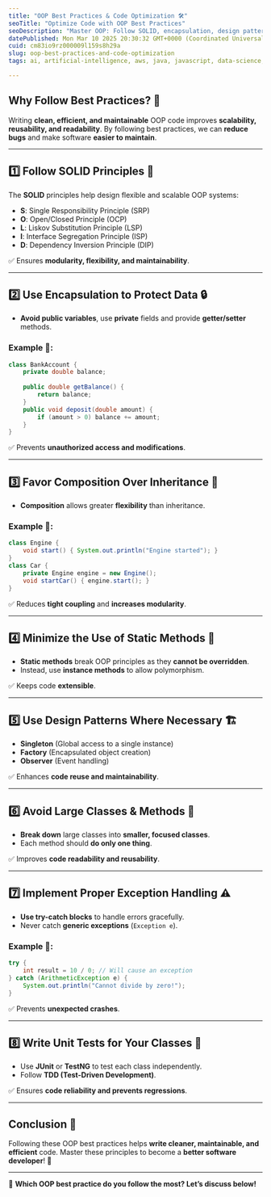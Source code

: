```yaml
---
title: "OOP Best Practices & Code Optimization 🛠️"
seoTitle: "Optimize Code with OOP Best Practices"
seoDescription: "Master OOP: Follow SOLID, encapsulation, design patterns, and unit testing for maintainable, scalable, and readable code"
datePublished: Mon Mar 10 2025 20:30:32 GMT+0000 (Coordinated Universal Time)
cuid: cm83io9rz000009l159s8h29a
slug: oop-best-practices-and-code-optimization
tags: ai, artificial-intelligence, aws, java, javascript, data-science, opensource, machine-learning, data-structures, apis, developer, devops, object-oriented-programming, openai, devops-articles

---
```


## Why Follow Best Practices? 🤔
Writing **clean, efficient, and maintainable** OOP code improves **scalability, reusability, and readability**. By following best practices, we can **reduce bugs** and make software **easier to maintain**.

---

## 1️⃣ Follow SOLID Principles 📏
The **SOLID** principles help design flexible and scalable OOP systems:
- **S**: Single Responsibility Principle (SRP)
- **O**: Open/Closed Principle (OCP)
- **L**: Liskov Substitution Principle (LSP)
- **I**: Interface Segregation Principle (ISP)
- **D**: Dependency Inversion Principle (DIP)

✅ Ensures **modularity, flexibility, and maintainability**.

---

## 2️⃣ Use Encapsulation to Protect Data 🔒
- **Avoid public variables**, use **private** fields and provide **getter/setter** methods.

### Example 📌:
```java
class BankAccount {
    private double balance;
    
    public double getBalance() {
        return balance;
    }
    public void deposit(double amount) {
        if (amount > 0) balance += amount;
    }
}
```
✅ Prevents **unauthorized access and modifications**.

---

## 3️⃣ Favor Composition Over Inheritance 🔄
- **Composition** allows greater **flexibility** than inheritance.

### Example 📌:
```java
class Engine {
    void start() { System.out.println("Engine started"); }
}
class Car {
    private Engine engine = new Engine();
    void startCar() { engine.start(); }
}
```
✅ Reduces **tight coupling** and **increases modularity**.

---

## 4️⃣ Minimize the Use of Static Methods 🚫
- **Static methods** break OOP principles as they **cannot be overridden**.
- Instead, use **instance methods** to allow polymorphism.

✅ Keeps code **extensible**.

---

## 5️⃣ Use Design Patterns Where Necessary 🏗️
- **Singleton** (Global access to a single instance)
- **Factory** (Encapsulated object creation)
- **Observer** (Event handling)

✅ Enhances **code reuse and maintainability**.

---

## 6️⃣ Avoid Large Classes & Methods 📏
- **Break down** large classes into **smaller, focused classes**.
- Each method should **do only one thing**.

✅ Improves **code readability and reusability**.

---

## 7️⃣ Implement Proper Exception Handling ⚠️
- **Use try-catch blocks** to handle errors gracefully.
- Never catch **generic exceptions** (`Exception e`).

### Example 📌:
```java
try {
    int result = 10 / 0; // Will cause an exception
} catch (ArithmeticException e) {
    System.out.println("Cannot divide by zero!");
}
```
✅ Prevents **unexpected crashes**.

---

## 8️⃣ Write Unit Tests for Your Classes 🧪
- Use **JUnit** or **TestNG** to test each class independently.
- Follow **TDD (Test-Driven Development)**.

✅ Ensures **code reliability and prevents regressions**.

---

## Conclusion 🎯
Following these OOP best practices helps **write cleaner, maintainable, and efficient** code. Master these principles to become a **better software developer**! 🚀

---

💬 **Which OOP best practice do you follow the most? Let’s discuss below!**

